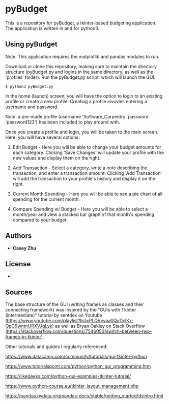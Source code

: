 # pyBudget

This is a repository for pyBudget, a tkinter-based budgeting application. The application is written in and for python3.

## Using pyBudget

Note: This application requires the matplotlib and pandas modules to run.

Download or clone this repository, making sure to maintain the directory structure (pyBudget.py and logins in the same directory, as well as the 'profiles' folder).
Run the pyBudget.py script, which will launch the GUI.
```
$ python3 pyBudget.py
```
In the home (launch) screen, you will have the option to login to an existing profile or create a new profile. Creating a profile invovles entering a username and password. 

Note: a pre-made profile (username 'Software_Carpentry' password 'password123') has been included to play around with.

Once you create a profile and login, you will be taken to the main screen. Here, you will have several options:

1) Edit Budget - Here you will be able to change your budget amounts for each category. Clicking 'Save Changes' will update your profile with the new values and display them on the right.

2) Add Transaction - Select a category, write a note describing the transaction, and enter a transaction amount. Clicking 'Add Transaction' will add the transaction to your profile's history and display it on the right.

3) Current Month Spending - Here you will be able to see a pie chart of all spending for the current month.

4) Compare Spending w/ Budget - Here you will be able to select a month/year and view a stacked bar graph of that month's spending compared to your budget.

## Authors

* **Casey Zhu**

## License

*

## Sources

The base structure of the GUI (writing frames as classes and their connecting framework) was inspired by the "GUIs with Tkinter (intermediate)" tutorial by sentdex on Youtube (https://www.youtube.com/playlist?list=PLQVvvaa0QuDclKx-QpC9wntnURXVJqLyk) as well as Bryan Oakley on Stack Overflow (https://stackoverflow.com/questions/7546050/switch-between-two-frames-in-tkinter).

Other tutorials and guides I regularly referenced:

https://www.datacamp.com/community/tutorials/gui-tkinter-python

https://www.tutorialspoint.com/python/python_gui_programming.htm

https://likegeeks.com/python-gui-examples-tkinter-tutorial/

https://www.python-course.eu/tkinter_layout_management.php

https://pandas.pydata.org/pandas-docs/stable/getting_started/dsintro.html
